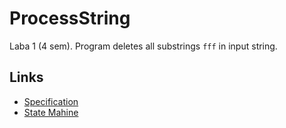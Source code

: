 ProcessString
=============

Laba 1 (4 sem). Program deletes all substrings `fff` in input string.

Links
-----
- [Specification](https://github.com/Diego2la/ProcessString/blob/master/task/Спецификация.doc)
- [State Mahine](https://raw.github.com/Diego2la/proc-string/master/state-machine/State_machine_preview_700-494.jpg)
